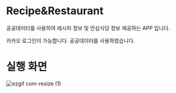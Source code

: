 # Recipe&Restaurant
공공데이터를 사용하여
레시피 정보 및 안심식당 정보 제공하는 APP 입니다.

카카오 로그인이 가능합니다.
공공데이터를 사용하였습니다.

# 실행 화면
![ezgif com-resize (1)](https://user-images.githubusercontent.com/48639426/91318175-e8629500-e7f5-11ea-8ffb-7e4c5cf336f0.gif)
